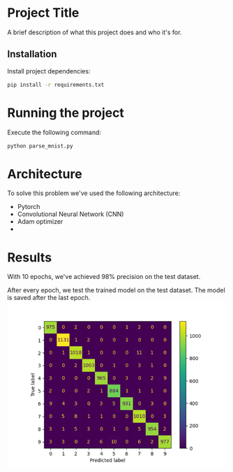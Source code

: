# Project Title

A brief description of what this project does and who it's for.

## Installation 

Install project dependencies:

```bash
pip install -r requirements.txt
```

# Running the project
Execute the following command:

```bash
python parse_mnist.py
```

# Architecture
To solve this problem we've used the following architecture:
- Pytorch
- Convolutional Neural Network (CNN)
- Adam optimizer
- 

# Results
With 10 epochs, we've achieved 98% precision on the test dataset.

After every epoch, we test the trained model on the test dataset. The model is saved after the last epoch.![confusion_matrix.png](confusion_matrix.png)